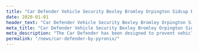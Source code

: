 ```yaml
---
title: "Car Defender Vehicle Security Bexley Bromley Orpington Sidcup Eltham"
date: 2020-01-01
header_text: "Car Defender Vehicle Security Bexley Bromley Orpington Sidcup Eltham"
meta_title: "Car Defender Vehicle Security Bexley Bromley Orpington Sidcup Eltham"
meta_description: "The Car Defender has been designed to prevent vehicles from being stolen or from vehicle break ins by triggering your burglar alarm when an attempt is made"
permalink: "/news/car-defender-by-pyronix/"
---
```


